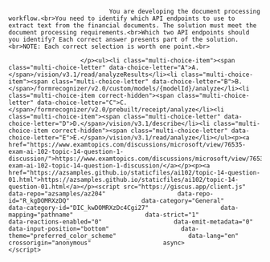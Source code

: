 <p class="card-text">
							
								You are developing the document processing workflow.<br>You need to identify which API endpoints to use to extract text from the financial documents. The solution must meet the document processing requirements.<br>Which two API endpoints should you identify? Each correct answer presents part of the solution.<br>NOTE: Each correct selection is worth one point.<br>
							
						</p><ul><li class="multi-choice-item"><span class="multi-choice-letter" data-choice-letter="A">A.</span>/vision/v3.1/read/analyzeResults</li><li class="multi-choice-item"><span class="multi-choice-letter" data-choice-letter="B">B.</span>/formrecognizer/v2.0/custom/models/{modelId}/analyze</li><li class="multi-choice-item correct-hidden"><span class="multi-choice-letter" data-choice-letter="C">C.</span>/formrecognizer/v2.0/prebuilt/receipt/analyze</li><li class="multi-choice-item"><span class="multi-choice-letter" data-choice-letter="D">D.</span>/vision/v3.1/describe</li><li class="multi-choice-item correct-hidden"><span class="multi-choice-letter" data-choice-letter="E">E.</span>/vision/v3.1/read/analyze</li></ul><p><a href="https://www.examtopics.com/discussions/microsoft/view/76535-exam-ai-102-topic-14-question-1-discussion/">https://www.examtopics.com/discussions/microsoft/view/76535-exam-ai-102-topic-14-question-1-discussion/</a></p><p><a href="https://azsamples.github.io/staticfiles/ai102/topic-14-question-01.html">https://azsamples.github.io/staticfiles/ai102/topic-14-question-01.html</a></p><script src="https://giscus.app/client.js"                    data-repo="azsamples/az204"                    data-repo-id="R_kgDOMRXzDQ"                    data-category="General"                    data-category-id="DIC_kwDOMRXzDc4Cgi27"                    data-mapping="pathname"                    data-strict="1"                    data-reactions-enabled="0"                    data-emit-metadata="0"                    data-input-position="bottom"                    data-theme="preferred_color_scheme"                    data-lang="en"                    crossorigin="anonymous"                    async>                    </script>